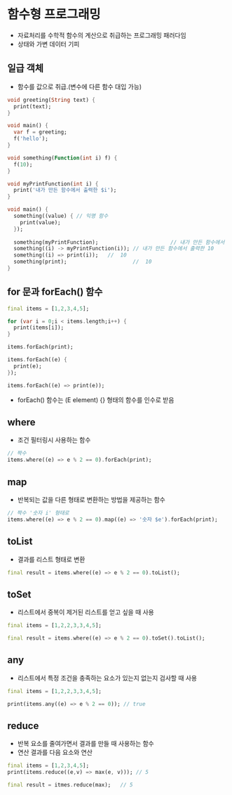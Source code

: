 # 함수형 프로그래밍



- 자료처리를 수학적 함수의 계산으로 취급하는 프로그래밍 패러다임
- 상태와 가변 데이터 기피



## 일급 객체



- 함수를 값으로 취급.(변수에 다른 함수 대입 가능)



```dart
void greeting(String text) {
  print(text);
}

void main() {
  var f = greeting;
  f('hello');
}

void something(Function(int i) f) {
  f(10);
}

void myPrintFunction(int i) {
  print('내가 만든 함수에서 출력한 $i');
}

void main() {
  something((value) { // 익명 함수
    print(value);
  });
  
  something(myPrintFunction);						// 내가 만든 함수에서 출력한 10
  something((i) -> myPrintFunction(i));	// 내가 만든 함수에서 출력한 10
  something((i) => print(i));	//	10
  something(print);						//	10
}
```



## for 문과 forEach() 함수



```dart
final items = [1,2,3,4,5];

for (var i = 0;i < items.length;i++) {
  print(items[i]);
}

items.forEach(print);

items.forEach((e) {
  print(e);
});

items.forEach((e) => print(e));
```



- forEach() 함수는 (E element) {} 형태의 함수를 인수로 받음



## where



- 조건 필터링시 사용하는 함수



```dart
// 짝수
items.where((e) => e % 2 == 0).forEach(print);
```



## map



- 반복되는 값을 다른 형태로 변환하는 방법을 제공하는 함수



```dart
// 짝수 '숫자 i' 형태로
items.where((e) => e % 2 == 0).map((e) => '숫자 $e').forEach(print);
```





## toList



- 결과를 리스트 형태로 변환



```dart
final result = items.where((e) => e % 2 == 0).toList();
```



## toSet



- 리스트에서 중복이 제거된 리스트를 얻고 싶을 때 사용



```dart
final items = [1,2,2,3,3,4,5];

final result = items.where((e) => e % 2 == 0).toSet().toList();
```



## any



- 리스트에서 특정 조건을 충족하는 요소가 있는지 없는지 검사할 때 사용     



```dart
final items = [1,2,2,3,3,4,5];

print(items.any((e) => e % 2 == 0)); // true
```





## reduce



- 반복 요소를 줄여가면서 결과를 만들 때 사용하는 함수
- 연산 결과를 다음 요소와 연산



```dart
final items = [1,2,3,4,5];
print(items.reduce((e,v) => max(e, v))); // 5

final result = itmes.reduce(max);	// 5
```





